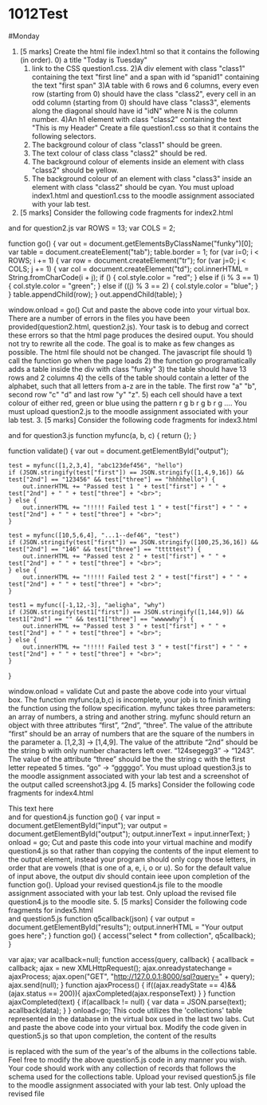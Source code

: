 # 1012Test 
#Monday
1. [5 marks] Create the html file index1.html so that it contains the following (in order).
    0) a title "Today is Tuesday"
    1) link to the CSS question1.css.
    2)A div element with class "class1" containing the text "first line" and a span with id “spanid1" containing the text "first span"
    3)A table with 6 rows and 6 columns, every even row (starting from 0) should have the class "class2", every cell in an odd column (starting from 0) should have class "class3", elements along the diagonal should have id "idN" where N is the column number.
    4)An h1 element with class "class2" containing the text "This is my Header"
Create a file question1.css so that it contains the following selectors.
    5) The background colour of class "class1" should be green.
    6) The text colour of class class "class2" should be red.
    7) The background colour of elements inside an element with class "class2" should be yellow.
    8) The background colour of an element with class "class3" inside an element with class "class2" should be cyan.
You must upload index1.html and question1.css to the moodle assignment associated with your lab test.
2. [5 marks] Consider the following code fragments for index2.html
<html>
	<head>
		<title>Question 2</title>
		<script src="question2.js" type="text/javascript"></script>
	<head>
	<body>
		<div class="funky"></div>
	</body>
<html>
and for question2.js
var ROWS = 13;
var COLS = 2;

function go() {
	var out = document.getElementsByClassName("funky")[0];
	var table = document.createElement("tab");
	table.border = 1;
	for (var i=0; i < ROWS; i += 1) {
		var row = document.createElement("tr");
		for (var j=0; j < COLS; j += 1) {
			var col = document.createElement("td");
			col.innerHTML = String.fromCharCode(i + j);
			if () {
				col.style.color = "red";
			} else if (i % 3 == 1) {
				col.style.color = "green";
			} else if ((j) % 3 == 2) {
				col.style.color = "blue";
			}
		} 
		table.appendChild(row);
	}
	out.appendChild(table);
}

window.onload = go()
Cut and paste the above code into your virtual box. There are a number of errors in the files you have been provided(question2.html, question2.js). Your task is to debug and correct these errors so that the html page produces the desired ouput. You should not try to rewrite all the code. The goal is to make as few changes as possible.
The html file should not be changed.
The javascript file should
	1) call the function go when the page loads
	2) the function go programatically adds a table inside the div with class "funky"
	3) the table should have 13 rows and 2 columns
	4) the cells of the table should contain a letter of the alphabet, such that all letters from a-z
	are in the table. The first row "a" "b", second row "c" "d" and last row "y" "z".
	5) each cell should have a text colour of either red, green or blue using the pattern
	r g
	b r
	g b
	r g
	.... 
You must upload question2.js to the moodle assignment associated with your lab test.
3. [5 marks] Consider the following code fragments for index3.html
<html>
	<head>
		<title>Question 3</title>
		<script src="question3.js" type="text/javascript"></script>
	<head>
	<body>
		<div id="output"></div>
	</body>
<html>
and for question3.js
function myfunc(a, b, c) {
	return {};
}

function validate() {
	var out = document.getElementById("output");
	
	test = myfunc([1,2,3,4], "abc123def456", "hello")
	if (JSON.stringify(test["first"]) == JSON.stringify([1,4,9,16]) && test["2nd"] == "123456" && test["three"] == "hhhhhello") {
		out.innerHTML += "Passed test 1 " + test["first"] + " " + test["2nd"] + " " + test["three"] + "<br>";
	} else {
		out.innerHTML += "!!!!! Failed test 1 " + test["first"] + " " + test["2nd"] + " " + test["three"] + "<br>";
	}
	
	test = myfunc([10,5,6,4], "...1--def46", "test")
	if (JSON.stringify(test["first"]) == JSON.stringify([100,25,36,16]) && test["2nd"] == "146" && test["three"] == "tttttest") {
		out.innerHTML += "Passed test 2 " + test["first"] + " " + test["2nd"] + " " + test["three"] + "<br>";
	} else {
		out.innerHTML += "!!!!! Failed test 2 " + test["first"] + " " + test["2nd"] + " " + test["three"] + "<br>";
	}
	
	test1 = myfunc([-1,12,-3], "aeligha", "why")
	if (JSON.stringify(test1["first"]) == JSON.stringify([1,144,9]) && test1["2nd"] == "" && test1["three"] == "wwwwwhy") {
		out.innerHTML += "Passed test 3 " + test["first"] + " " + test["2nd"] + " " + test["three"] + "<br>";
	} else {
		out.innerHTML += "!!!!! Failed test 3 " + test["first"] + " " + test["2nd"] + " " + test["three"] + "<br>";
	}
}

window.onload = validate
Cut and paste the above code into your virtual box.  The function myfunc(a,b,c) is incomplete, your job is to finish writing the function
using the follow specification.
myfunc takes three parameters: an array of numbers, a string and another string.
myfunc should return an object with three attributes “first”, “2nd”, “three”.
The value of the attribute “first” should be an array of numbers that are the square of the numbers in the parameter a. [1,2,3] -> [1,4,9].
The value of the attribute “2nd” should be the string b with only number characters left over. “124segegg3” -> “1243”.
The value of the attribute “three” should be the the string c with the first letter repeated 5 times. “go” -> “gggggo”.
You must upload question3.js to the moodle assignment associated with your lab test and a screenshot of the output called screenshot3.jpg
4. [5 marks] Consider the following code fragments for index4.html
<!DOCTYPE html>
<html>
<head>
<script type="text/javascript" src="question4.js"> </script>
</head>
<body>
<div id="input">This text here</div>
<div id="output"></div>
</body>
</html>
and for question4.js
function go()
{
  var input = document.getElementById("input");
  var output = document.getElementById("output");
  output.innerText = input.innerText;
}
onload = go;
Cut and paste this code into your virtual machine and modify question4.js so that rather than copying the contents of the input element to the output element, instead your program should only copy those letters, in order that are vowels (that is one of a, e, i, o or u). So for the default value of input above, the output div should contain ieee upon completion of the function go(). Upload your revised question4.js file to the moodle assignment associated with your lab test. Only upload the revised file question4.js to the moodle site.
5. [5 marks] Consider the following code fragments for index5.html
<!DOCTYPE html>
<html>
<head>
<script type="text/javascript" src="question5.js"> </script>
</head>
<body>
<div id="results"></div>
</body>
</html>
and question5.js
function q5callback(json) {
  var output = document.getElementById("results");
  output.innerHTML = "Your output goes here";
}
function go() {
  access("select * from collection", q5callback);
}

var ajax;
var acallback=null;
function access(query, callback)
{
  acallback = callback;
  ajax = new XMLHttpRequest();
  ajax.onreadystatechange = ajaxProcess;
  ajax.open("GET", "http://127.0.0.1:8000/sql?query=" + query);
  ajax.send(null);
}
function ajaxProcess() {
  if((ajax.readyState == 4)&&(ajax.status == 200)){
    ajaxCompleted(ajax.responseText)
  }
}
function ajaxCompleted(text) {
  if(acallback != null) {
    var data = JSON.parse(text);
    acallback(data);
  }
}
onload=go;
This code utilizes the 'collections' table represented in the database in the virtual box used in the last two labs. Cut and paste the above code into your virtual box. Modify the code given in question5.js so that upon completion, the content of the results <div> is replaced with the sum of the year's of the albums in the collections table. Feel free to modify the above question5.js code in any manner you wish. Your code should work with any collection of records that follows the schema used for the collections table. Upload your revised question5.js file to the moodle assignment associated with your lab test. Only upload the revised file

